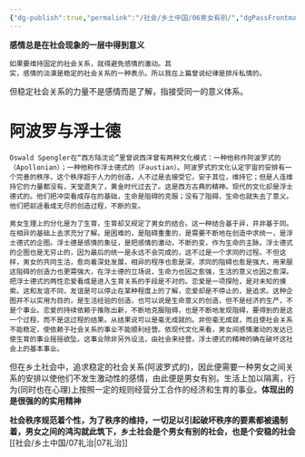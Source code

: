 ```yaml
---
{"dg-publish":true,"permalink":"/社会/乡土中国/06男女有别/","dgPassFrontmatter":true}
---
```


**感情总是在社会现象的一层中得到意义**
```
如果要维持固定的社会关系，就得避免感情的激动。其
实，感情的淡漠是稳定的社会关系的一种表示。所以我在上篇曾说纪律是排斥私情的。
```
但稳定社会关系的力量不是感情而是了解，指接受同一的意义体系。
# 阿波罗与浮士德
```
Oswald Spengler在“西方陆沈论”里曾说西洋曾有两种文化模式：一种他称作阿波罗式的（Apollonian）；一种他称作浮士德式的（Faustian）。阿波罗式的文化认定宇宙的安排有一个完善的秩序，这个秩序超于人力的创造，人不过是去接受它，安于其位，维持它；但是人连维持它的力量都没有，天堂遗失了，黄金时代过去了。这是西方古典的精神。现代的文化却是浮士德式的。他们把冲突看成存在的基础，生命是阻碍的克服；没有了阻碍，生命也就失去了意义。他们把前途看成无尽的创造过程，不断的变。
```
```
男女生理上的分化是为了生育，生育却又规定了男女的结合。这一种结合基于异，并非基于同。在相异的基础上去求充分了解，是困难的，是阻碍重重的，是需要不断地在创造中求统一，是浮士德式的企图。浮士德是感情的象征，是把感情的激动，不断的变，作为生命的主脉。浮士德式的企图也是无穷止的，因为最后的统一是永远不会完成的，这不过是一个求同的过程。不但这样，男女的共同生活，愈向着深处发展，相异的程序也愈是深，求同的阻碍也愈是强大，用来服这阻碍的创造力也更需强大，在浮士德的立场说，生命力也因之愈强，生活的意义也因之愈深。
把浮士德式的两性恋爱看成是进入生育关系的手段是不对的。恋爱是一项探险，是对未知的摸索。这和友谊不同，友谊是可以停止在某种程度上的了解，恋爱却是不停止的，是追求。这种企图并不以实用为目的，是生活经验的创造，也可以说是生命意义的创造，但不是经济的生产，不是个事业。恋爱的持续依赖于推陈出新，不断地克服阻碍，也是不断地发现阻碍，要得到的是这一个过程，而不是这过程的结果。从结果说可以是毫无成就的。非但毫无成就，而且使社会关系不能稳定，使依赖于社会关系的事业不能顺利经营。依现代文化来看，男女间感情激动的发达已使生育的事业摇摇欲坠。这事业除非另外设法，由社会来经营，浮士德式的精神的确在破坏这社会上的基本事业。
```
但在乡土社会中，追求稳定的社会关系(阿波罗式的)，因此便需要一种男女之间关系的安排以使他们不发生激动性的感情，由此便是男女有别。生活上加以隔离，行为(同时也在心理)上按照一定的规则经营分工合作的经济和生育的事业。**体现出的是很强的的实用精神**

**社会秩序规范着个性，为了秩序的维持，一切足以引起破坏秩序的要素都被遏制着，男女之间的鸿沟就此筑下，乡土社会是个男女有别的社会，也是个安稳的社会**
[[社会/乡土中国/07礼治\|07礼治]]